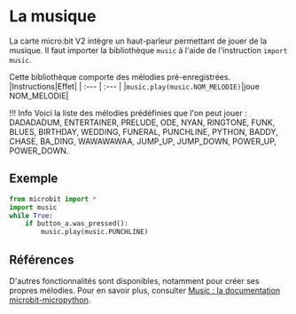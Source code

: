 # La musique

La carte micro:bit V2 intègre un haut-parleur permettant de jouer de la musique. Il faut importer la bibliothèque `music` à l'aide de l'instruction `import music`.

Cette bibliothèque comporte des mélodies pré-enregistrées.
|Instructions|Effet|
| :--- | :--- |
|`music.play(music.NOM_MELODIE)`|joue NOM_MELODIE|

!!! Info
    Voici la liste des mélodies prédéfinies que l'on peut jouer : DADADADUM, ENTERTAINER, PRELUDE, ODE, NYAN, RINGTONE, FUNK, BLUES, BIRTHDAY, WEDDING, FUNERAL, PUNCHLINE, PYTHON, BADDY, CHASE, BA_DING, WAWAWAWAA, JUMP_UP, JUMP_DOWN, POWER_UP, POWER_DOWN.

## Exemple
```python
from microbit import *
import music
while True:
    if button_a.was_pressed():
        music.play(music.PUNCHLINE)
```

## Références
D'autres fonctionnalités sont disponibles, notamment pour créer ses propres mélodies. Pour en savoir plus, consulter [Music : la documentation microbit-micropython](https://microbit-micropython.readthedocs.io/en/v2-docs/tutorials/music.html). 
